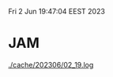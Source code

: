 Fri  2 Jun 19:47:04 EEST 2023
# JAM
<a href='./cache/202306/02_19.log'>./cache/202306/02_19.log</a>
